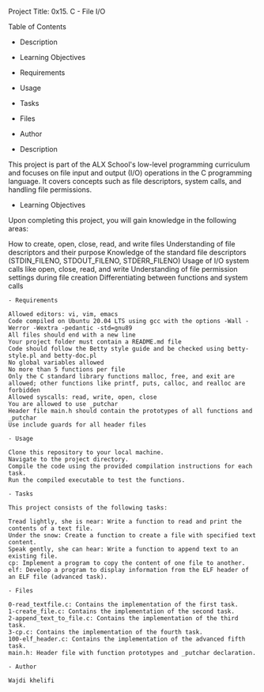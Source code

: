 Project Title: 0x15. C - File I/O

Table of Contents

- Description
- Learning Objectives
- Requirements
- Usage
- Tasks
- Files
- Author

- Description

This project is part of the ALX School's low-level programming curriculum and focuses on file input and output (I/O) operations in the C programming language. It covers concepts such as file descriptors, system calls, and handling file permissions.

- Learning Objectives

Upon completing this project, you will gain knowledge in the following areas:

How to create, open, close, read, and write files
	Understanding of file descriptors and their purpose
Knowledge of the standard file descriptors (STDIN_FILENO, STDOUT_FILENO, STDERR_FILENO)
	Usage of I/O system calls like open, close, read, and write
	Understanding of file permission settings during file creation
	Differentiating between functions and system calls

	- Requirements

	Allowed editors: vi, vim, emacs
	Code compiled on Ubuntu 20.04 LTS using gcc with the options -Wall -Werror -Wextra -pedantic -std=gnu89
	All files should end with a new line
	Your project folder must contain a README.md file
	Code should follow the Betty style guide and be checked using betty-style.pl and betty-doc.pl
	No global variables allowed
	No more than 5 functions per file
	Only the C standard library functions malloc, free, and exit are allowed; other functions like printf, puts, calloc, and realloc are forbidden
	Allowed syscalls: read, write, open, close
	You are allowed to use _putchar
	Header file main.h should contain the prototypes of all functions and _putchar
	Use include guards for all header files

	- Usage

	Clone this repository to your local machine.
	Navigate to the project directory.
	Compile the code using the provided compilation instructions for each task.
	Run the compiled executable to test the functions.

	- Tasks

	This project consists of the following tasks:

	Tread lightly, she is near: Write a function to read and print the contents of a text file.
	Under the snow: Create a function to create a file with specified text content.
	Speak gently, she can hear: Write a function to append text to an existing file.
	cp: Implement a program to copy the content of one file to another.
	elf: Develop a program to display information from the ELF header of an ELF file (advanced task).

	- Files

	0-read_textfile.c: Contains the implementation of the first task.
	1-create_file.c: Contains the implementation of the second task.
	2-append_text_to_file.c: Contains the implementation of the third task.
	3-cp.c: Contains the implementation of the fourth task.
	100-elf_header.c: Contains the implementation of the advanced fifth task.
	main.h: Header file with function prototypes and _putchar declaration.

	- Author

	Wajdi khelifi
